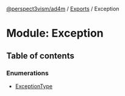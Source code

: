[@perspect3vism/ad4m](../README.md) / [Exports](../modules.md) / Exception

# Module: Exception

## Table of contents

### Enumerations

- [ExceptionType](../enums/Exception.ExceptionType.md)
